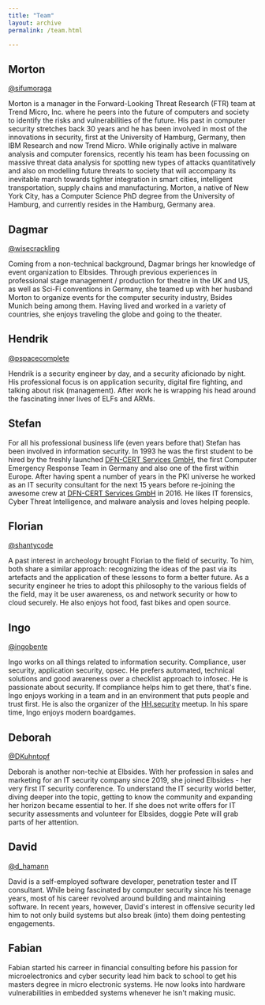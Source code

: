 ```yaml
---
title: "Team"
layout: archive
permalink: /team.html

---
```


## Morton ## 

[@sifumoraga](https://twitter.com/sifumoraga)

Morton is a manager in the Forward-Looking Threat Research (FTR) team at Trend Micro, Inc. where he peers into the future of computers and society to identify the risks and vulnerabilities of the future. His past in computer security stretches back 30 years and he has been involved in most of the innovations in security, first at the University of Hamburg, Germany, then IBM Research and now Trend Micro. While originally active in malware analysis and computer forensics, recently his team has been focussing on massive threat data analysis for spotting new types of attacks quantitatively and also on modelling future threats to society that will accompany its inevitable march towards tighter integration in smart cities, intelligent transportation, supply chains and manufacturing. Morton, a native of New York City, has a Computer Science PhD degree from the University of Hamburg, and currently resides in the Hamburg, Germany area.

## Dagmar ## 

[@wisecrackling](https://twitter.com/wisecrackling)

Coming from a non-technical background, Dagmar brings her knowledge of event organization to Elbsides. Through previous experiences in professional stage management / production for theatre in the UK and US, as well as Sci-Fi conventions in Germany, she teamed up with her husband Morton to organize events for the computer security industry, Bsides Munich being among them. Having lived and worked in a variety of countries, she enjoys traveling the globe and going to the theater.


## Hendrik ##

[@pspacecomplete](https://twitter.com/pspacecomplete)

Hendrik  is a security engineer by day, and a security aficionado by night. His professional focus is on application security, digital fire fighting, and talking about risk (management).
After work he is wrapping his head around the fascinating inner lives of ELFs and ARMs. 


## Stefan ##

For all his professional business life (even years before that) Stefan has been involved in information security. In 1993 he was the first student to be hired by the freshly launched [DFN-CERT Services GmbH](https://www.dfn-cert.de/), the first Computer Emergency Response Team in Germany and also one of the first within Europe. After having spent a number of years in the PKI universe he worked as an IT security consultant for the next 15 years before re-joining the awesome crew at [DFN-CERT Services GmbH](https://www.dfn-cert.de/) in 2016. He likes IT forensics, Cyber Threat Intelligence, and malware analysis and loves helping people.

## Florian ##

[@shantycode](https://twitter.com/shantycode)

A past interest in archeology brought Florian to the field of security. To him, both share a similar approach: recognizing the ideas of the past via its artefacts and the application of these lessons to form a better future. As a security engineer he tries to adopt this philosophy to the various fields of the field, may it be user awareness, os and network security or how to cloud securely. He also enjoys hot food, fast bikes and open source.

## Ingo ##

[@ingobente](https://twitter.com/ingobente)

Ingo works on all things related to information security. Compliance, user security, application security, opsec. He prefers automated, technical solutions and good awareness over a checklist approach to infosec. He is passionate about security. If compliance helps him to get there, that's fine. Ingo enjoys working in a team and in an environment that puts people and trust first. He is also the organizer of the [HH.security](https://www.meetup.com/hh-security/) meetup. In his spare time, Ingo enjoys modern boardgames.

## Deborah ##

[@DKuhntopf](https://twitter.com/DKuhntopf)

Deborah is another non-techie at Elbsides. With her profession in sales and marketing for an IT security company since 2019, she joined Elbsides - her very first IT security conference. To understand the IT security world better, diving deeper into the topic, getting to know the community and expanding her horizon became essential to her. If she does not write offers for IT security assessments and volunteer for Elbsides, doggie Pete will grab parts of her attention.

## David ##

[@d_hamann](https://twitter.com/d_hamann)

David is a self-employed software developer, penetration tester and IT consultant. While being fascinated by computer security since his teenage years, most of his career revolved around building and maintaining software. In recent years, however, David's interest in offensive security led him to not only build systems but also break (into) them doing pentesting engagements.

## Fabian ##

Fabian started his carreer in financial consulting before his passion for microelectronics and cyber security lead him back to school to get his masters degree in micro electronic systems. He now looks into hardware vulnerabilities in embedded systems whenever he isn't making music.


